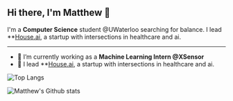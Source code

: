 
## Hi there, I'm Matthew 👋

I'm a **Computer Science** student @UWaterloo searching for balance. I lead **[House.ai](https://houseai.tech/), a startup with intersections in healthcare and ai.

---

- 🔭 I’m currently working as a **Machine Learning Intern @XSensor**
- 🌱 I lead **[House.ai](https://houseai.tech/), a startup with intersections in healthcare and ai.


![Top Langs](https://github-readme-stats.vercel.app/api/top-langs/?username=MatthewJiao&layout=compact&theme=dark&hide_border=true)

![Matthew's Github stats](https://github-readme-stats.vercel.app/api?username=MatthewJiao&show_icons=true&hide_border=true&theme=dark)

